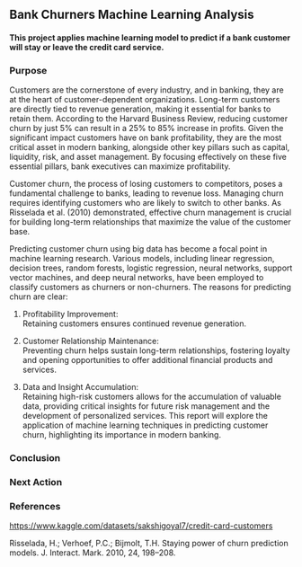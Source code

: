## Bank Churners Machine Learning Analysis
#### This project applies machine learning model to predict if a bank customer will stay or leave the credit card service. 

### Purpose
Customers are the cornerstone of every industry, and in banking, they are at the heart of customer-dependent organizations. Long-term customers are directly tied to revenue generation, making it essential for banks to retain them. According to the Harvard Business Review, reducing customer churn by just 5% can result in a 25% to 85% increase in profits. Given the significant impact customers have on bank profitability, they are the most critical asset in modern banking, alongside other key pillars such as capital, liquidity, risk, and asset management. By focusing effectively on these five essential pillars, bank executives can maximize profitability.

Customer churn, the process of losing customers to competitors, poses a fundamental challenge to banks, leading to revenue loss. Managing churn requires identifying customers who are likely to switch to other banks. As Risselada et al. (2010) demonstrated, effective churn management is crucial for building long-term relationships that maximize the value of the customer base.

Predicting customer churn using big data has become a focal point in machine learning research. Various models, including linear regression, decision trees, random forests, logistic regression, neural networks, support vector machines, and deep neural networks, have been employed to classify customers as churners or non-churners. The reasons for predicting churn are clear:

1. Profitability Improvement:   
   Retaining customers ensures continued revenue generation.

2. Customer Relationship Maintenance:   
   Preventing churn helps sustain long-term relationships, fostering loyalty and opening opportunities to offer additional financial products and services.

3. Data and Insight Accumulation:   
   Retaining high-risk customers allows for the accumulation of valuable data, providing critical insights for future risk management and the development of personalized services.
This report will explore the application of machine learning techniques in predicting customer churn, highlighting its importance in modern banking.

### Conclusion

### Next Action

### References
https://www.kaggle.com/datasets/sakshigoyal7/credit-card-customers

Risselada, H.; Verhoef, P.C.; Bijmolt, T.H. Staying power of churn prediction models. J. Interact. Mark. 2010, 24, 198–208.


